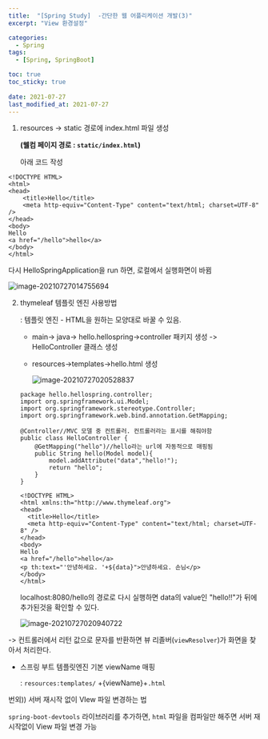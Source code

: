 ```yaml
---
title:  "[Spring Study]  -간단한 웹 어플리케이션 개발(3)"
excerpt: "View 환경설정"

categories:
  - Spring
tags:
  - [Spring, SpringBoot]

toc: true
toc_sticky: true
 
date: 2021-07-27
last_modified_at: 2021-07-27
---
```


1. resources -> static 경로에 index.html 파일 생성

    **(웰컴 페이지 경로 : `static/index.html`)**

   아래 코드 작성

```
<!DOCTYPE HTML>
<html>
<head>
    <title>Hello</title>
    <meta http-equiv="Content-Type" content="text/html; charset=UTF-8" />
</head>
<body>
Hello
<a href="/hello">hello</a>
</body>
</html>
```

다시 HelloSpringApplication을 run 하면, 로컬에서 실행화면이 바뀜

![image-20210727014755694](C:\Users\이솔\AppData\Roaming\Typora\typora-user-images\image-20210727014755694.png)

2. thymeleaf 템플릿 엔진 사용방법

   : 템플릿 엔진 - HTML을 원하는 모양대로 바꿀 수 있음.

   - main-> java-> hello.hellospring->controller 패키지 생성 -> HelloController 클래스 생성

   - resources->templates->hello.html 생성

     ![image-20210727020528837](C:\Users\이솔\AppData\Roaming\Typora\typora-user-images\image-20210727020528837.png)

   ```
   package hello.hellospring.controller;
   import org.springframework.ui.Model;
   import org.springframework.stereotype.Controller;
   import org.springframework.web.bind.annotation.GetMapping;
   
   @Controller//MVC 모델 중 컨트롤러. 컨트롤러라는 표시를 해줘야함
   public class HelloController {
       @GetMapping("hello")//hello라는 url에 자동적으로 매핑됨
       public String hello(Model model){
           model.addAttribute("data","hello!");
           return "hello";
       }
   }
   ```

   ```
   <!DOCTYPE HTML>
   <html xmlns:th="http://www.thymeleaf.org">
   <head>
     <title>Hello</title>
     <meta http-equiv="Content-Type" content="text/html; charset=UTF-8" />
   </head>
   <body>
   Hello
   <a href="/hello">hello</a>
   <p th:text="'안녕하세요. '+${data}">안녕하세요. 손님</p>
   </body>
   </html>
   ```

   localhost:8080/hello의 경로로 다시 실행하면 data의 value인 "hello!!"가 뒤에 추가된것을 확인할 수 있다.

   ![image-20210727020940722](C:\Users\이솔\AppData\Roaming\Typora\typora-user-images\image-20210727020940722.png)

-> 컨트롤러에서 리턴 값으로 문자를 반환하면 뷰 리졸버(`viewResolver`)가 화면을 찾아서 처리한다.

* 스프링 부트 템플릿엔진 기본 viewName 매핑 

  : `resources:templates/` +{viewName}+`.html` 

번외)) 서버 재시작 없이 VIew 파일 변경하는 법

`spring-boot-devtools` 라이브러리를 추가하면, `html` 파일을 컴파일만 해주면 서버 재시작없이 View 파일 변경 가능

